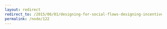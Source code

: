 ```yaml
---
layout: redirect
redirect_to: /2015/06/01/designing-for-social-flows-designing-incentives
permalink: /node/122
---
```

